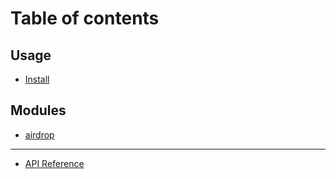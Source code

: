 # Table of contents

## Usage

- [Install](usage/install.md)

## Modules

- [airdrop](modules/airdrop.md)

---

- [API Reference](https://api-reference.solana-suite.org/)
